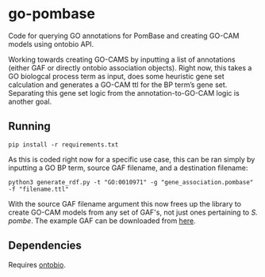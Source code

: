 # go-pombase
Code for querying GO annotations for PomBase and creating GO-CAM models using ontobio API.

Working towards creating GO-CAMS by inputting a list of annotations (either GAF or directly ontobio association objects). Right now, this takes a GO biologcal process term as input, does some heuristic gene set calculation and generates a GO-CAM ttl for the BP term’s gene set. Separating this gene set logic from the annotation-to-GO-CAM logic is another goal.

## Running
```
pip install -r requirements.txt
```
As this is coded right now for a specific use case, this can be ran simply by inputting a GO BP term, source GAF filename, and a destination filename:
```
python3 generate_rdf.py -t "GO:0010971" -g "gene_association.pombase" -f "filename.ttl"
```
With the source GAF filename argument this now frees up the library to create GO-CAM models from any set of GAF's, not just ones pertaining to *S. pombe*. The example GAF can be downloaded from [here](ftp://ftp.geneontology.org/pub/go/gene-associations/gene_association.pombase.gz).

## Dependencies
Requires [ontobio](https://github.com/biolink/ontobio).
